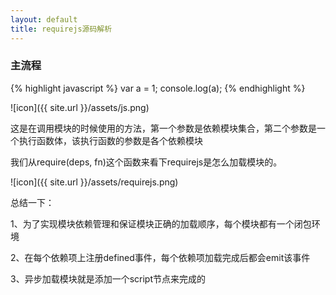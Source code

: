 ```yaml
---
layout: default
title: requirejs源码解析
---
```


### 主流程

{% highlight javascript %}
  var a = 1;
  console.log(a);
{% endhighlight %}

![icon]({{ site.url }}/assets/js.png)

这是在调用模块的时候使用的方法，第一个参数是依赖模块集合，第二个参数是一个执行函数体，该执行函数的参数是各个依赖模块

我们从require(deps, fn)这个函数来看下requirejs是怎么加载模块的。

![icon]({{ site.url }}/assets/requirejs.png)


总结一下：

1、为了实现模块依赖管理和保证模块正确的加载顺序，每个模块都有一个闭包环境

2、在每个依赖项上注册defined事件，每个依赖项加载完成后都会emit该事件

3、异步加载模块就是添加一个script节点来完成的
